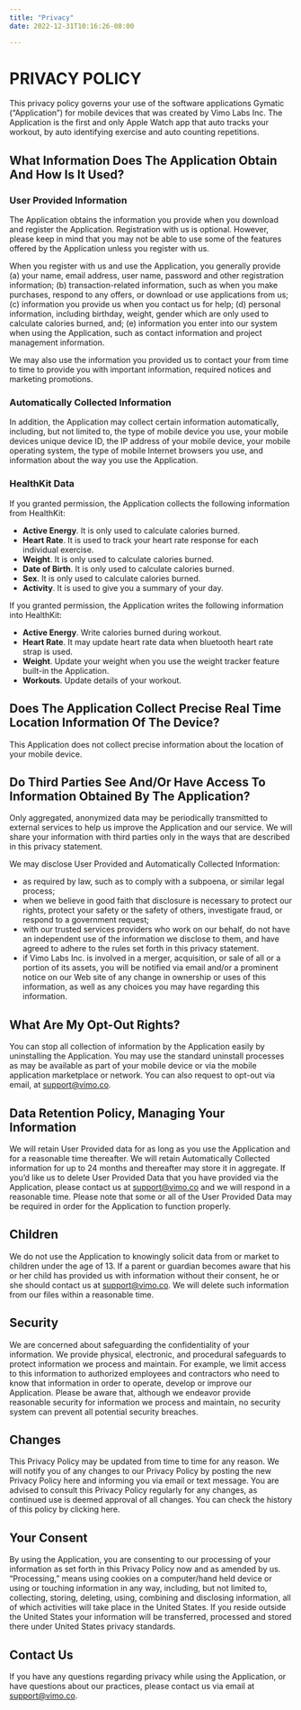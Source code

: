 ```yaml
---
title: "Privacy"
date: 2022-12-31T10:16:26-08:00

---
```


# PRIVACY POLICY

This privacy policy governs your use of the software applications Gymatic (“Application”) for mobile devices that was created by Vimo Labs Inc. The Application is the first and only Apple Watch app that auto tracks your workout, by auto identifying exercise and auto counting repetitions.

## What Information Does The Application Obtain And How Is It Used?

### User Provided Information

The Application obtains the information you provide when you download and register the Application. Registration with us is optional. However, please keep in mind that you may not be able to use some of the features offered by the Application unless you register with us.

When you register with us and use the Application, you generally provide (a) your name, email address, user name, password and other registration information; (b) transaction-related information, such as when you make purchases, respond to any offers, or download or use applications from us; (c) information you provide us when you contact us for help; (d) personal information, including birthday, weight, gender which are only used to calculate calories burned, and; (e) information you enter into our system when using the Application, such as contact information and project management information.

We may also use the information you provided us to contact your from time to time to provide you with important information, required notices and marketing promotions.

### Automatically Collected Information

In addition, the Application may collect certain information automatically, including, but not limited to, the type of mobile device you use, your mobile devices unique device ID, the IP address of your mobile device, your mobile operating system, the type of mobile Internet browsers you use, and information about the way you use the Application.

### HealthKit Data

If you granted permission, the Application collects the following information from HealthKit:

- **Active Energy**. It is only used to calculate calories burned.
- **Heart Rate**. It is used to track your heart rate response for each individual exercise.
- **Weight**. It is only used to calculate calories burned.
- **Date of Birth**. It is only used to calculate calories burned.
- **Sex**. It is only used to calculate calories burned.
- **Activity**. It is used to give you a summary of your day.

If you granted permission, the Application writes the following information into HealthKit:

- **Active Energy**. Write calories burned during workout.
- **Heart Rate**. It may update heart rate data when bluetooth heart rate strap is used.
- **Weight**. Update your weight when you use the weight tracker feature built-in the Application.
- **Workouts**. Update details of your workout.

## Does The Application Collect Precise Real Time Location Information Of The Device?

This Application does not collect precise information about the location of your mobile device.

## Do Third Parties See And/Or Have Access To Information Obtained By The Application?

Only aggregated, anonymized data may be periodically transmitted to external services to help us improve the Application and our service. We will share your information with third parties only in the ways that are described in this privacy statement.

We may disclose User Provided and Automatically Collected Information:

- as required by law, such as to comply with a subpoena, or similar legal process;
- when we believe in good faith that disclosure is necessary to protect our rights, protect your safety or the safety of others, investigate fraud, or respond to a government request;
- with our trusted services providers who work on our behalf, do not have an independent use of the information we disclose to them, and have agreed to adhere to the rules set forth in this privacy statement.
- if Vimo Labs Inc. is involved in a merger, acquisition, or sale of all or a portion of its assets, you will be notified via email and/or a prominent notice on our Web site of any change in ownership or uses of this information, as well as any choices you may have regarding this information.

## What Are My Opt-Out Rights?

You can stop all collection of information by the Application easily by uninstalling the Application. You may use the standard uninstall processes as may be available as part of your mobile device or via the mobile application marketplace or network. You can also request to opt-out via email, at support@vimo.co.

## Data Retention Policy, Managing Your Information

We will retain User Provided data for as long as you use the Application and for a reasonable time thereafter. We will retain Automatically Collected information for up to 24 months and thereafter may store it in aggregate. If you’d like us to delete User Provided Data that you have provided via the Application, please contact us at support@vimo.co and we will respond in a reasonable time. Please note that some or all of the User Provided Data may be required in order for the Application to function properly.

## Children

We do not use the Application to knowingly solicit data from or market to children under the age of 13. If a parent or guardian becomes aware that his or her child has provided us with information without their consent, he or she should contact us at support@vimo.co. We will delete such information from our files within a reasonable time.

## Security

We are concerned about safeguarding the confidentiality of your information. We provide physical, electronic, and procedural safeguards to protect information we process and maintain. For example, we limit access to this information to authorized employees and contractors who need to know that information in order to operate, develop or improve our Application. Please be aware that, although we endeavor provide reasonable security for information we process and maintain, no security system can prevent all potential security breaches.

## Changes

This Privacy Policy may be updated from time to time for any reason. We will notify you of any changes to our Privacy Policy by posting the new Privacy Policy here and informing you via email or text message. You are advised to consult this Privacy Policy regularly for any changes, as continued use is deemed approval of all changes. You can check the history of this policy by clicking here.

## Your Consent

By using the Application, you are consenting to our processing of your information as set forth in this Privacy Policy now and as amended by us. “Processing,” means using cookies on a computer/hand held device or using or touching information in any way, including, but not limited to, collecting, storing, deleting, using, combining and disclosing information, all of which activities will take place in the United States. If you reside outside the United States your information will be transferred, processed and stored there under United States privacy standards.

## Contact Us

If you have any questions regarding privacy while using the Application, or have questions about our practices, please contact us via email at support@vimo.co.